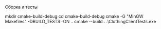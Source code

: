 Сборка и тесты

mkdir cmake-build-debug
cd cmake-build-debug
cmake -G "MinGW Makefiles" -DBUILD_TESTS=ON ..
cmake --build .
.\ClothingClientTests.exe
